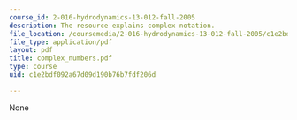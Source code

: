 ```yaml
---
course_id: 2-016-hydrodynamics-13-012-fall-2005
description: The resource explains complex notation.
file_location: /coursemedia/2-016-hydrodynamics-13-012-fall-2005/c1e2bdf092a67d09d190b76b7fdf206d_complex_numbers.pdf
file_type: application/pdf
layout: pdf
title: complex_numbers.pdf
type: course
uid: c1e2bdf092a67d09d190b76b7fdf206d

---
```

None